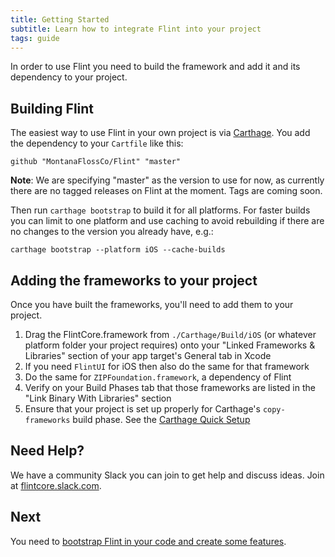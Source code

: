 ```yaml
---
title: Getting Started
subtitle: Learn how to integrate Flint into your project
tags: guide
---
```


In order to use Flint you need to build the framework and add it and its dependency to your project.

## Building Flint

The easiest way to use Flint in your own project is via [Carthage](https://github.com/Carthage/Carthage). You add the dependency to your `Cartfile` like this:

```
github "MontanaFlossCo/Flint" "master"
```

**Note**: We are specifying "master" as the version to use for now, as currently there are no tagged releases on Flint at the moment. Tags are coming soon.

Then run `carthage bootstrap` to build it for all platforms. For faster builds you can limit to one platform and use caching to avoid rebuilding if there are no changes to the version you already have, e.g.:

```
carthage bootstrap --platform iOS --cache-builds
```

## Adding the frameworks to your project

Once you have built the frameworks, you'll need to add them to your project.

1. Drag the FlintCore.framework from `./Carthage/Build/iOS` (or whatever platform folder your project requires) onto your "Linked Frameworks & Libraries" section of your app target's General tab in Xcode
2. If you need `FlintUI` for iOS then also do the same for that framework
3. Do the same for `ZIPFoundation.framework`, a dependency of Flint
4. Verify on your Build Phases tab that those frameworks are listed in the "Link Binary With Libraries" section
5. Ensure that your project is set up properly for Carthage's `copy-frameworks` build phase. See the [Carthage Quick Setup](https://github.com/Carthage/Carthage#quick-start)

## Need Help?

We have a community Slack you can join to get help and discuss ideas. Join at [flintcore.slack.com](https://join.slack.com/t/flintcore/shared_invite/enQtMzUwOTU4NTU0OTYwLWMxYTNiOTNjNmVkOTM3ZDgwNzZiNzJiNmE2NWUyMzUzMjg3ZTg4YjNmMjdhYmZkYTlmYmI2ZDQ5NjU0ZmQ3ZjU).

## Next

You need to [bootstrap Flint in your code and create some features](features_and_actions).
